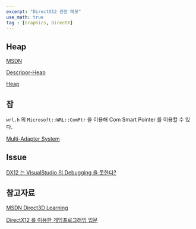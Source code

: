 ```yaml
---
excerpt: "DirectX12 관련 메모"
use_math: true
tag : [Graphics, DirectX]
---
```


## Heap

[MSDN](https://learn.microsoft.com/en-us/previous-versions//dn899216(v=vs.85)?redirectedfrom=MSDN)

[Descripor-Heap](https://velog.io/@15ywt/DirectX12-Descriptor-Heap)

[Heap](https://zhangdoa.com/posts/walking-through-the-heap-properties-in-directx-12)


## 잡

```wrl.h``` 의 ```Microsoft::WRL::ComPtr``` 을 이용해 Com Smart Pointer 를 이용할 수 있다.


[Multi-Adapter System](https://learn.microsoft.com/en-us/windows/win32/direct3d12/multi-engine)

## Issue

[DX12 는 VisualStudio 의 Debugging 을 못한다?](https://devblogs.microsoft.com/pix/download/)

## 참고자료

[MSDN Direct3D Learning](https://learn.microsoft.com/en-us/windows/win32/direct3d12/direct3d-12-graphics)

[DirectX12 를 이용한 게임프로그래밍 입문](https://www.hanbit.co.kr/store/books/look.php?p_code=B5088646371)

